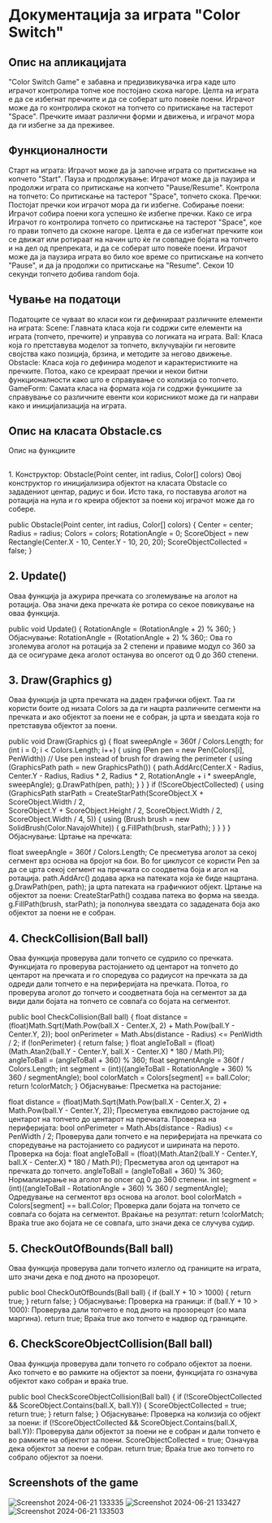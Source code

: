 <h1>Документација за играта "Color Switch"</h1>

<h2>Опис на апликацијата </h2>
"Color Switch Game" е забавна и предизвикувачка игра каде што играчот контролира топче кое постојано скока нагоре. Целта на играта е да се избегнат пречките и да се соберат што повеќе поени. Играчот може да го контролира скокот на топчето со притискање на тастерот "Space". Пречките имаат различни форми и движења, и играчот мора да ги избегне за да преживее.

<h2>Функционалности </h2>
Старт на играта: Играчот може да ја започне играта со притискање на копчето "Start".
Пауза и продолжување: Играчот може да ја паузира и продолжи играта со притискање на копчето "Pause/Resume".
Контрола на топчето: Со притискање на тастерот "Space", топчето скока.
Пречки: Постојат пречки кои играчот мора да ги избегне.
Собирање поени: Играчот собира поени кога успешно ќе избегне пречки.
Како се игра
Играчот го контролира топчето со притискање на тастерот "Space", кое го прави топчето да скокне нагоре. Целта е да се избегнат пречките кои се движат или ротираат на начин што ќе ги совпадне бојата на топчето и на дел од препреката, и да се соберат што повеќе поени. Играчот може да ја паузира играта во било кое време со притискање на копчето "Pause", и да ја продолжи со притискање на "Resume".
Секои 10 секунди топчето добива random боја. 

<h2>Чување на податоци </h2>
Податоците се чуваат во класи кои ги дефинираат различните елементи на играта:
Scene: Главната класа која ги содржи сите елементи на играта (топчето, пречките) и управува со логиката на играта.
Ball: Класа која го претставува моделот за топчето, вклучувајќи ги неговите својства како позиција, брзина, и методите за негово движење.
Obstacle: Класа која го дефинира моделот и карактеристиките на пречките. Потоа, како се креираат пречки и некои битни функционалности како што е справување со колизија со топчето.
GameForm: Самата класа на формата која ги содржи функциите за справување со различните евенти кои корисникот може да ги направи како и иницијализација на играта.

<h2>Опис на класата Obstacle.cs </h2>

Опис на функциите
<h2> </h2>1. Конструктор: Obstacle(Point center, int radius, Color[] colors)
Овој конструктор го иницијализира објектот на класата Obstacle со зададениот центар, радиус и бои. Исто така, го поставува аголот на ротација на нула и го креира објектот за поени кој играчот може да го собере.

public Obstacle(Point center, int radius, Color[] colors)
{
    Center = center;
    Radius = radius;
    Colors = colors;
    RotationAngle = 0;
    ScoreObject = new Rectangle(Center.X - 10, Center.Y - 10, 20, 20);
    ScoreObjectCollected = false;
}

<h2>2. Update() </h2>
Оваа функција ја ажурира пречката со зголемување на аголот на ротација. Ова значи дека пречката ќе ротира со секое повикување на оваа функција.

public void Update()
{
    RotationAngle = (RotationAngle + 2) % 360; 
}
Објаснување:
RotationAngle = (RotationAngle + 2) % 360;: Ова го зголемува аголот на ротација за 2 степени и правиме модул со 360 за да се осигураме дека аголот останува во опсегот од 0 до 360 степени.

<h2>3. Draw(Graphics g) </h2>
Оваа функција ја црта пречката на даден графички објект. Таа ги користи боите од низата Colors за да ги нацрта различните сегменти на пречката и ако објектот за поени не е собран, ја црта и ѕвездата која го претставува објектот за поени.

public void Draw(Graphics g)
{
    float sweepAngle = 360f / Colors.Length;
    for (int i = 0; i < Colors.Length; i++)
    {
        using (Pen pen = new Pen(Colors[i], PenWidth)) // Use pen instead of brush for drawing the perimeter
        {
            using (GraphicsPath path = new GraphicsPath())
            {
                path.AddArc(Center.X - Radius, Center.Y - Radius, Radius * 2, Radius * 2, RotationAngle + i * sweepAngle, sweepAngle);
                g.DrawPath(pen, path);
            }
        }
    }
    if (!ScoreObjectCollected)
    {
        using (GraphicsPath starPath = CreateStarPath(ScoreObject.X + ScoreObject.Width / 2,   
                ScoreObject.Y + ScoreObject.Height / 2, ScoreObject.Width / 2, ScoreObject.Width / 4, 5))
        {
            using (Brush brush = new SolidBrush(Color.NavajoWhite))
            {
                g.FillPath(brush, starPath);
            }
        }
    }
}
Објаснување:
Цртање на пречката:

float sweepAngle = 360f / Colors.Length; Се пресметува аголот за секој сегмент врз основа на бројот на бои.
Во for циклусот се користи Pen за да се црта секој сегмент на пречката со соодветна боја и агол на ротација.
path.AddArc() додава арка на патеката која ќе биде нацртана.
g.DrawPath(pen, path); ја црта патеката на графичкиот објект.
Цртање на објектот за поени:
CreateStarPath() создава патека во форма на ѕвезда.
g.FillPath(brush, starPath); ја пополнува ѕвездата со зададената боја ако објектот за поени не е собран.

<h2>4. CheckCollision(Ball ball) </h2>
Оваа функција проверува дали топчето се судрило со пречката. Функцијата го проверува растојанието од центарот на топчето до центарот на пречката и го споредува со радиусот на пречката за да одреди дали топчето е на периферијата на пречката. Потоа, го проверува аголот до топчето и соодветната боја на сегментот за да види дали бојата на топчето се совпаѓа со бојата на сегментот.

public bool CheckCollision(Ball ball)
{
    float distance = (float)Math.Sqrt(Math.Pow(ball.X - Center.X, 2) + Math.Pow(ball.Y - Center.Y, 2));
    bool onPerimeter = Math.Abs(distance - Radius) <= PenWidth / 2;
    if (!onPerimeter)
    {
        return false;
    }
    float angleToBall = (float)(Math.Atan2(ball.Y - Center.Y, ball.X - Center.X) * 180 / Math.PI);
    angleToBall = (angleToBall + 360) % 360;
    float segmentAngle = 360f / Colors.Length;
    int segment = (int)((angleToBall - RotationAngle + 360) % 360 / segmentAngle);
    bool colorMatch = Colors[segment] == ball.Color;
    return !colorMatch;
}
Објаснување:
Пресметка на растојание:

float distance = (float)Math.Sqrt(Math.Pow(ball.X - Center.X, 2) + Math.Pow(ball.Y - Center.Y, 2)); Пресметува евклидово растојание од центарот на топчето до центарот на пречката.
Проверка на периферијата:
bool onPerimeter = Math.Abs(distance - Radius) <= PenWidth / 2; Проверува дали топчето е на периферијата на пречката со споредување на растојанието со радиусот и ширината на перото.
Проверка на боја:
float angleToBall = (float)(Math.Atan2(ball.Y - Center.Y, ball.X - Center.X) * 180 / Math.PI); Пресметува агол од центарот на пречката до топчето.
angleToBall = (angleToBall + 360) % 360; Нормализирање на аголот во опсег од 0 до 360 степени.
int segment = (int)((angleToBall - RotationAngle + 360) % 360 / segmentAngle); Одредување на сегментот врз основа на аголот.
bool colorMatch = Colors[segment] == ball.Color; Проверка дали бојата на топчето се совпаѓа со бојата на сегментот.
Враќање на резултат:
return !colorMatch; Враќа true ако бојата не се совпаѓа, што значи дека се случува судир.

<h2>5. CheckOutOfBounds(Ball ball)</h2>
Оваа функција проверува дали топчето излегло од границите на играта, што значи дека е под дното на прозорецот.

public bool CheckOutOfBounds(Ball ball)
{
    if (ball.Y + 10 > 1000)
    {
        return true;
    }
    return false;
}
Објаснување:
Проверка на граници:
if (ball.Y + 10 > 1000): Проверува дали топчето е под дното на прозорецот (со мала маргина).
return true; Враќа true ако топчето е надвор од границите.

<h2>6. CheckScoreObjectCollision(Ball ball) </h2>
Оваа функција проверува дали топчето го собрало објектот за поени. Ако топчето е во рамките на објектот за поени, функцијата го означува објектот како собран и враќа true.

public bool CheckScoreObjectCollision(Ball ball)
{
    if (!ScoreObjectCollected && ScoreObject.Contains(ball.X, ball.Y))
    {
        ScoreObjectCollected = true;
        return true;
    }
    return false;
}
Објаснување:
Проверка на колизија со објект за поени:
if (!ScoreObjectCollected && ScoreObject.Contains(ball.X, ball.Y)): Проверува дали објектот за поени не е собран и дали топчето е во рамките на објектот за поени.
ScoreObjectCollected = true; Означува дека објектот за поени е собран.
return true; Враќа true ако топчето го собрало објектот за поени.

<h2>Screenshots of the game</h2>

![Screenshot 2024-06-21 133335](https://github.com/dariyozz/Color-Switch-Game/assets/134236483/414d0bd5-e41f-4635-8212-55b5bcd268e7)
![Screenshot 2024-06-21 133427](https://github.com/dariyozz/Color-Switch-Game/assets/134236483/87876050-0380-4bb5-b4d5-99b89393d4c1)
![Screenshot 2024-06-21 133503](https://github.com/dariyozz/Color-Switch-Game/assets/134236483/5304241b-5aa9-4e3e-94a9-357645d65459)

